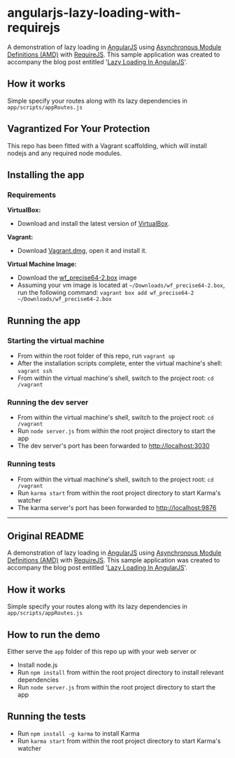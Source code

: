 angularjs-lazy-loading-with-requirejs
=====================================
A demonstration of lazy loading in [AngularJS](http://angularjs.org/) using [Asynchronous Module Definitions (AMD)](http://wiki.commonjs.org/wiki/Modules/AsynchronousDefinition) with [RequireJS](http://requirejs.org/).
This sample application was created to accompany the blog post entitled '[Lazy Loading In AngularJS](http://ify.io/lazy-loading-in-angularjs/)'.

## How it works
Simple specify your routes along with its lazy dependencies in `app/scripts/appRoutes.js` 

## Vagrantized For Your Protection
This repo has been fitted with a Vagrant scaffolding, which will install nodejs and any required node modules.

## Installing the app

### Requirements
**VirtualBox:**

* Download and install the latest version of [VirtualBox](https://www.virtualbox.org/wiki/Downloads).

**Vagrant:**

* Download [Vagrant.dmg](http://downloads.vagrantup.com/), open it and install it.

**Virtual Machine Image:**

* Download the [wf_precise64-2.box](https://wapt.webfilings.com/boxes.php?box=wf_precise64-2.box) image
* Assuming your vm image is located at `~/Downloads/wf_precise64-2.box`, run the following command: `vagrant box add wf_precise64-2 ~/Downloads/wf_precise64-2.box`

## Running the app

### Starting the virtual machine

* From within the root folder of this repo, run `vagrant up`
* After the installation scripts complete, enter the virtual machine's shell: `vagrant ssh`
* From within the virtual machine's shell, switch to the project root: `cd /vagrant`

### Running the dev server
* From within the virtual machine's shell, switch to the project root: `cd /vagrant`
* Run `node server.js` from within the root project directory to start the app
* The dev server's port has been forwarded to [http://localhost:3030](http://localhost:3030)

### Running tests
* From within the virtual machine's shell, switch to the project root: `cd /vagrant`
* Run `karma start` from within the root project directory to start Karma's watcher
* The karma server's port has been forwarded to [http://localhost:9876](http://localhost:9876)

----

## Original README
A demonstration of lazy loading in [AngularJS](http://angularjs.org/) using [Asynchronous Module Definitions (AMD)](http://wiki.commonjs.org/wiki/Modules/AsynchronousDefinition) with [RequireJS](http://requirejs.org/).
This sample application was created to accompany the blog post entitled '[Lazy Loading In AngularJS](http://ify.io/lazy-loading-in-angularjs/)'.

## How it works
Simple specify your routes along with its lazy dependencies in `app/scripts/appRoutes.js` 

## How to run the demo

Either serve the `app` folder of this repo up with your web server or

* Install node.js
* Run `npm install` from within the root project directory to install relevant dependencies
* Run `node server.js` from within the root project directory to start the app

## Running the tests
* Run `npm install -g karma` to install Karma
* Run `karma start` from within the root project directory to start Karma's watcher